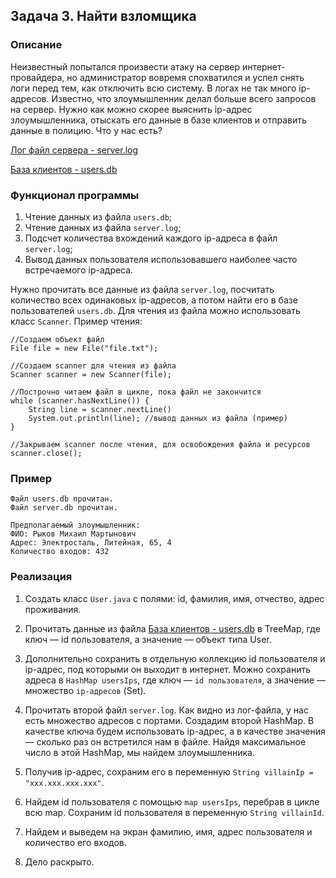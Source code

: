 ## Задача 3. Найти взломщика

### Описание
Неизвестный попытался произвести атаку на сервер интернет-провайдера, но администратор вовремя спохватился и успел снять логи
перед тем, как отключить всю систему. В логах не так много ip-адресов. Известно, что злоумышленник делал больше всего запросов на сервер.
Нужно как можно скорее выяснить ip-адрес злоумышленника, отыскать его данные в базе клиентов и отправить данные в полицию.
Что у нас есть?

[Лог файл сервера - server.log](./server.log)

[База клиентов - users.db](./users.db)

### Функционал программы
1. Чтение данных из файла `users.db`;
2. Чтение данных из файла `server.log`;
3. Подсчет количества вхождений каждого ip-адреса в файл `server.log`;
4. Вывод данных пользователя использовавшего наиболее часто встречаемого ip-адреса.   

Нужно прочитать все данные из файла `server.log`, посчитать количество всех одинаковых ip-адресов, а потом найти его в базе пользователей `users.db`.
Для чтения из файла можно использовать класс `Scanner`. Пример чтения:
```
//Создаем объект файл
File file = new File("file.txt");

//Создаем scanner для чтения из файла
Scanner scanner = new Scanner(file);

//Построчно читаем файл в цикле, пока файл не закончится
while (scanner.hasNextLine()) {
    String line = scanner.nextLine() 
    System.out.println(line); //вывод данных из файла (пример)
}

//Закрываем scanner после чтения, для освобождения файла и ресурсов
scanner.close();
```
### Пример
```
Файл users.db прочитан.
Файл server.db прочитан.

Предполагаемый злоумышленник: 
ФИО: Рыков Михаил Мартынович
Адрес: Электросталь, Литейная, 65, 4
Количество входов: 432
```

### Реализация
1. Создать класс `User.java` с полями: id, фамилия, имя, отчество, адрес проживания.

2. Прочитать данные из файла [База клиентов - users.db](./users.db) в TreeMap, где ключ — id пользователя, а значение — объект типа User.

3. Дополнительно сохранить в отдельную коллекцию id пользователя и ip-адрес, под которыми он выходит в интернет.
Можно сохранить адреса в `HashMap usersIps`, где ключ — `id пользователя`, а значение — множество `ip-адресов` (Set<String>).

4. Прочитать второй файл `server.log`. Как видно из лог-файла, у нас есть множество адресов с портами. Создадим второй
HashMap. В качестве ключа будем использовать ip-адрес, а в качестве значения — сколько раз он встретился нам
в файле. Найдя максимальное число в этой HashMap, мы найдем злоумышленника.

5. Получив ip-адрес, сохраним его в переменную `String villainIp = "xxx.xxx.xxx.xxx"`.

6. Найдем id пользователя с помощью `map usersIps`, перебрав в цикле всю map.
Сохраним id пользователя в переменную `String villainId`.

7. Найдем и выведем на экран фамилию, имя, адрес пользователя и количество его входов.

8. Дело раскрыто.
